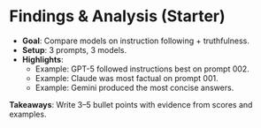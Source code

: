 # Findings & Analysis (Starter)

- **Goal**: Compare models on instruction following + truthfulness.
- **Setup**: 3 prompts, 3 models.
- **Highlights**:
  - Example: GPT-5 followed instructions best on prompt 002.
  - Example: Claude was most factual on prompt 001.
  - Example: Gemini produced the most concise answers.

**Takeaways**: Write 3–5 bullet points with evidence from scores and examples.
